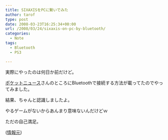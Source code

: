 ```yaml
---
title: SIXAXISをPCに繋いでみた
author: tarof
type: post
date: 2008-03-23T16:25:34+00:00
url: /2008/03/24/sixaxis-on-pc-by-bluetooth/
categories:
  - Note
tags:
  - Bluetooth
  - PS3

---
```

実際にやったのは何日か前だけど。
  
[ポケットニュース][1]さんのところにBluetoothで接続する方法が載ってたのでやってみました。
  
結果、ちゃんと認識しましたよ。
  
やるゲームがないからあんまり意味ないんだけどｗ
  
ただの自己満足。

([情報元][2])

 [1]: http://pocketnews.cocolog-nifty.com/pkns/
 [2]: http://pocketnews.cocolog-nifty.com/pkns/2008/03/ps3sixaxispc_79a6.html